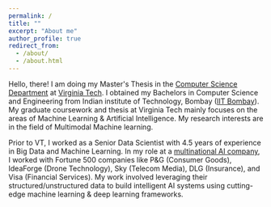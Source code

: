 ```yaml
---
permalink: /
title: ""
excerpt: "About me"
author_profile: true
redirect_from: 
  - /about/
  - /about.html
---
```

Hello, there! I am doing my Master's Thesis in the [Computer Science Department](https://cs.vt.edu/) at [Virginia Tech](https://cs.vt.edu). I obtained my Bachelors in Computer Science and Engineering from Indian institute of Technology, Bombay ([IIT Bombay](https://www.iitb.ac.in/)). My graduate coursework and thesis at Virginia Tech mainly focuses on the areas of Machine Learning & Artificial Intelligence. My research interests are in the field of Multimodal Machine learning.

Prior to VT, I worked as a Senior Data Scientist with 4.5 years of experience in Big Data and Machine Learning. In my role at a [multinational AI company](https://fractal.ai/), I worked with Fortune 500 companies like P&G (Consumer Goods), IdeaForge (Drone Technology), Sky (Telecom Media), DLG (Insurance), and Visa (Financial Services). My work involved leveraging their structured/unstructured data to build intelligent AI systems using cutting-edge machine learning & deep learning frameworks.
